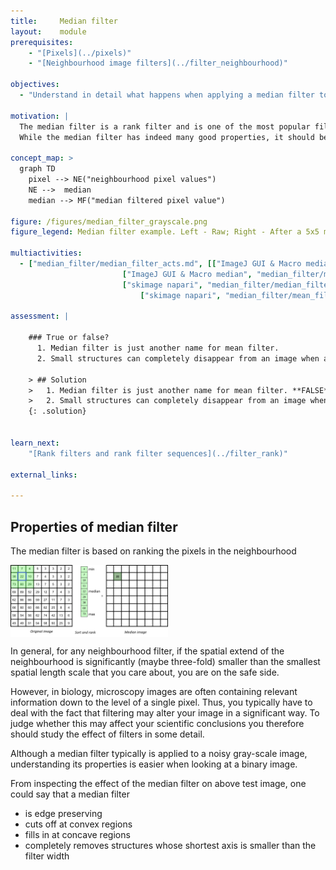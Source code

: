 ```yaml
---
title:     Median filter
layout:    module
prerequisites:
    - "[Pixels](../pixels)"
    - "[Neighbourhood image filters](../filter_neighbourhood)"

objectives:
  - "Understand in detail what happens when applying a median filter to an image"
  
motivation: |
  The median filter is a rank filter and is one of the most popular filters for reducing noise in microscopy images.
  While the median filter has indeed many good properties, it should be - like any other filter - used with care and a good understanding of its properties.
  
concept_map: >
  graph TD
    pixel --> NE("neighbourhood pixel values")
    NE -->  median
    median --> MF("median filtered pixel value")

figure: /figures/median_filter_grayscale.png
figure_legend: Median filter example. Left - Raw; Right - After a 5x5 median filter.

multiactivities:
  - ["median_filter/median_filter_acts.md", [["ImageJ GUI & Macro median", "median_filter/median_filter_imagejmacrogui.ijm", "java"],
				 	     ["ImageJ GUI & Macro median", "median_filter/mean_filter_imagejmacrogui.ijm", "java"],
					     ["skimage napari", "median_filter/median_filter__skimage_napari.py", "python"],
	         			     ["skimage napari", "median_filter/mean_filter__skimage_napari.py", "python"]]]

assessment: |

    ### True or false? 
      1. Median filter is just another name for mean filter.
      2. Small structures can completely disappear from an image when applying a median filter. 
    
    > ## Solution
    >   1. Median filter is just another name for mean filter. **FALSE** 
    >   2. Small structures can completely disappear from an image when applying a median filter. **TRUE**
    {: .solution}
    
    
learn_next:
    "[Rank filters and rank filter sequences](../filter_rank)"

external_links:

---
```


## Properties of median filter

The median filter is based on ranking the pixels in the neighbourhood

<img src="../figures/median_filter_and_ranking.png"  align ="center" width="50%" >


In general, for any neighbourhood filter, if the spatial extend of the neighbourhood is significantly 
(maybe three-fold) smaller than the smallest spatial length scale that you care about, you are on the safe side.

However, in biology, microscopy images are often containing relevant information down to the level of a single pixel. Thus, you typically have to deal with the fact that filtering may alter your image in a significant way. To judge whether this may affect your scientific conclusions you therefore should study the effect of filters in some detail.

Although a median filter typically is applied to a noisy gray-scale image, understanding its properties is easier when looking at a binary image.

From inspecting the effect of the median filter on above test image, one could say that a median filter
- is edge preserving
- cuts off at convex regions
- fills in at concave regions
- completely removes structures whose shortest axis is smaller than the filter width
